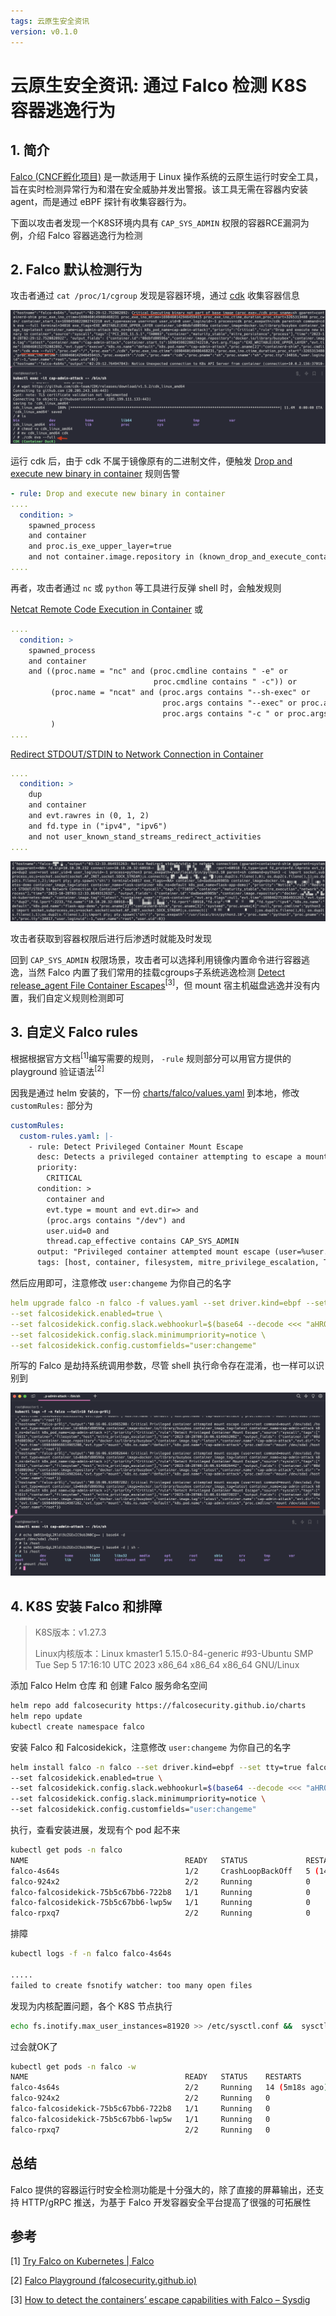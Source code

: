```yaml
---
tags: 云原生安全资讯
version: v0.1.0
---
```

# 云原生安全资讯: 通过 Falco 检测 K8S 容器逃逸行为

## 1. 简介

[Falco (CNCF孵化项目)](https://github.com/falcosecurity/falco) 是一款适用于 Linux 操作系统的云原生运行时安全工具，旨在实时检测异常行为和潜在安全威胁并发出警报。该工具无需在容器内安装agent，而是通过 eBPF 探针有收集容器行为。

下面以攻击者发现一个K8S环境内具有 `CAP_SYS_ADMIN` 权限的容器RCE漏洞为例，介绍 Falco 容器逃逸行为检测

## 2. Falco 默认检测行为

攻击者通过 `cat /proc/1/cgroup` 发现是容器环境，通过 [cdk](https://github.com/cdk-team/CDK) 收集容器信息

![1698460544954](image/2023.10.28_通过Falco检测K8S容器逃逸行为/1698460544954.png)

运行 cdk 后，由于 cdk 不属于镜像原有的二进制文件，便触发 [Drop and execute new binary in container](https://github.com/falcosecurity/rules/blob/falco-rules-2.0.0/rules/falco_rules.yaml#L1171) 规则告警

```yaml
- rule: Drop and execute new binary in container
....
  condition: >
    spawned_process
    and container
    and proc.is_exe_upper_layer=true 
    and not container.image.repository in (known_drop_and_execute_containers)
....
```

再者，攻击者通过 `nc` 或 `python` 等工具进行反弹 shell 时，会触发规则

[Netcat Remote Code Execution in Container](https://github.com/falcosecurity/rules/blob/falco-rules-2.0.0/rules/falco_rules.yaml#L842-L860) 或

```yaml
....
  condition: >
    spawned_process 
    and container 
    and ((proc.name = "nc" and (proc.cmdline contains " -e" or 
                                proc.cmdline contains " -c")) or
         (proc.name = "ncat" and (proc.args contains "--sh-exec" or 
                                  proc.args contains "--exec" or proc.args contains "-e " or
                                  proc.args contains "-c " or proc.args contains "--lua-exec"))
         )
....
```

[Redirect STDOUT/STDIN to Network Connection in Container](https://github.com/falcosecurity/rules/blob/falco-rules-2.0.0/rules/falco_rules.yaml#L1018-L1034)

```yaml
....
  condition: > 
    dup 
    and container 
    and evt.rawres in (0, 1, 2) 
    and fd.type in ("ipv4", "ipv6") 
    and not user_known_stand_streams_redirect_activities
....
```

![1698468600557](image/2023.10.28_通过Falco检测K8S容器逃逸行为/1698468600557.png)

攻击者获取到容器权限后进行后渗透时就能及时发现


回到 `CAP_SYS_ADMIN` 权限场景，攻击者可以选择利用镜像内置命令进行容器逃逸，当然 Falco 内置了我们常用的挂载cgroups子系统逃逸检测 [Detect release_agent File Container Escapes](https://github.com/falcosecurity/rules/blob/falco-rules-2.0.0/rules/falco_rules.yaml#L1066-L1079)<sup>[3]</sup>，但 mount 宿主机磁盘逃逸并没有内置，我们自定义规则检测即可

## 3. 自定义 Falco rules
根据根据官方文档<sup>[1]</sup>编写需要的规则， `-rule` 规则部分可以用官方提供的 playground 验证语法<sup>[2]</sup>

因我是通过 helm 安装的，下一份 [charts/falco/values.yaml](https://github.com/falcosecurity/charts/blob/master/charts/falco/values.yaml) 到本地，修改 `customRules:` 部分为

```yaml
customRules:
  custom-rules.yaml: |-
    - rule: Detect Privileged Container Mount Escape
      desc: Detects a privileged container attempting to escape a mount namespace.
      priority:
        CRITICAL
      condition: >
        container and
        evt.type = mount and evt.dir=> and
        (proc.args contains "/dev") and
        user.uid=0 and
        thread.cap_effective contains CAP_SYS_ADMIN
      output: "Privileged container attempted mount escape (user=%user.name command=%proc.cmdline evt_type=%evt.type %container.info %evt.dir)"
      tags: [host, container, filesystem, mitre_privilege_escalation, T1611]
```

然后应用即可，注意修改 `user:changeme` 为你自己的名字

```yaml
helm upgrade falco -n falco -f values.yaml --set driver.kind=ebpf --set tty=true falcosecurity/falco \
--set falcosidekick.enabled=true \
--set falcosidekick.config.slack.webhookurl=$(base64 --decode <<< "aHR0cHM6Ly9ob29rcy5zbGFjay5jb20vc2VydmljZXMvVDA0QUhTRktMTTgvQjA1SzA3NkgyNlMvV2ZHRGQ5MFFDcENwNnFzNmFKNkV0dEg4") \
--set falcosidekick.config.slack.minimumpriority=notice \
--set falcosidekick.config.customfields="user:changeme"
```

所写的 Falco 是劫持系统调用参数，尽管 shell 执行命令存在混淆，也一样可以识别到

![1698481090034](image/2023.10.28_通过Falco检测K8S容器逃逸行为/1698481090034.png)

## 4. K8S 安装 Falco 和排障

> K8S版本：v1.27.3
>
> Linux内核版本：Linux kmaster1 5.15.0-84-generic #93-Ubuntu SMP Tue Sep 5 17:16:10 UTC 2023 x86_64 x86_64 x86_64 GNU/Linux

添加 Falco Helm 仓库 和 创建 Falco 服务命名空间

```bash
helm repo add falcosecurity https://falcosecurity.github.io/charts
helm repo update
kubectl create namespace falco
```

安装 Falco 和 Falcosidekick，注意修改 `user:changeme` 为你自己的名字

```bash
helm install falco -n falco --set driver.kind=ebpf --set tty=true falcosecurity/falco \
--set falcosidekick.enabled=true \
--set falcosidekick.config.slack.webhookurl=$(base64 --decode <<< "aHR0cHM6Ly9ob29rcy5zbGFjay5jb20vc2VydmljZXMvVDA0QUhTRktMTTgvQjA1SzA3NkgyNlMvV2ZHRGQ5MFFDcENwNnFzNmFKNkV0dEg4") \
--set falcosidekick.config.slack.minimumpriority=notice \
--set falcosidekick.config.customfields="user:changeme"
```

执行，查看安装进展，发现有个 pod 起不来

```bash
kubectl get pods -n falco
NAME                                   READY   STATUS             RESTARTS      AGE
falco-4s64s                            1/2     CrashLoopBackOff   5 (14s ago)   6m48s
falco-924x2                            2/2     Running            0             6m48s
falco-falcosidekick-75b5c67bb6-722b8   1/1     Running            0             6m48s
falco-falcosidekick-75b5c67bb6-lwp5w   1/1     Running            0             6m48s
falco-rpxq7                            2/2     Running            0             6m48s
```

排障

```bash
kubectl logs -f -n falco falco-4s64s

.....
failed to create fsnotify watcher: too many open files
```

发现为内核配置问题，各个 K8S 节点执行

```bash
echo fs.inotify.max_user_instances=81920 >> /etc/sysctl.conf &&  sysctl -p
```

过会就OK了

```bash
kubectl get pods -n falco -w
NAME                                   READY   STATUS    RESTARTS         AGE
falco-4s64s                            2/2     Running   14 (5m18s ago)   24m
falco-924x2                            2/2     Running   0                24m
falco-falcosidekick-75b5c67bb6-722b8   1/1     Running   0                24m
falco-falcosidekick-75b5c67bb6-lwp5w   1/1     Running   0                24m
falco-rpxq7                            2/2     Running   0                24m
```

## 总结
Falco 提供的容器运行时安全检测功能是十分强大的，除了直接的屏幕输出，还支持 HTTP/gRPC 推送，为基于 Falco 开发容器安全平台提高了很强的可拓展性

## 参考

[1] [Try Falco on Kubernetes | Falco](https://falco.org/docs/getting-started/falco-kubernetes-quickstart/)

[2] [Falco Playground (falcosecurity.github.io)](https://falcosecurity.github.io/falco-playground/)

[3] [How to detect the containers’ escape capabilities with Falco – Sysdig](https://sysdig.com/blog/container-escape-capabilities-falco-detection/)
